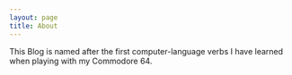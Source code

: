 ```yaml
---
layout: page
title: About
---
```


This Blog is named after the first computer-language verbs I have learned when playing with my Commodore 64.
